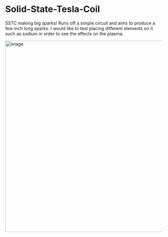 # Solid-State-Tesla-Coil
SSTC making big sparks! Runs off a simple circuit and aims to produce a few inch long sparks. 
I would like to test placing different elements on it such as sodium in order to see the effects on the plasma.

<img width="1155" height="612" alt="image" src="https://github.com/user-attachments/assets/a46408ea-eb96-48c0-a134-36e46805eb38" />

